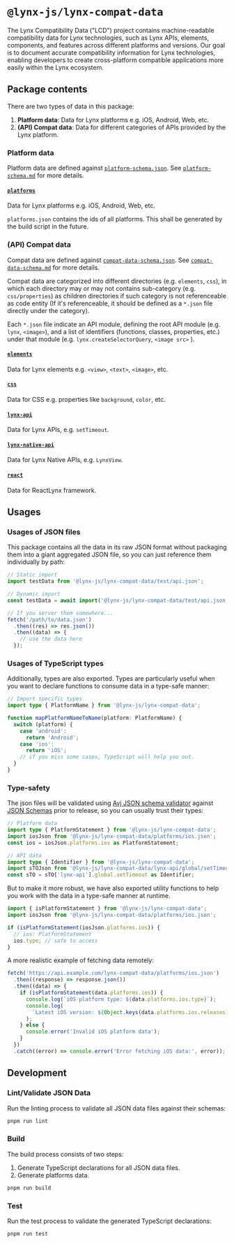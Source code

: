 # `@lynx-js/lynx-compat-data`

The Lynx Compatibility Data ("LCD") project contains machine-readable compatibility data for Lynx technologies, such as Lynx APIs, elements, components, and features across different platforms and versions. Our goal is to document accurate compatibility information for Lynx technologies, enabling developers to create cross-platform compatible applications more easily within the Lynx ecosystem.

## Package contents

There are two types of data in this package:

1. **Platform data**: Data for Lynx platforms e.g. iOS, Android, Web, etc.
2. **(API) Compat data**: Data for different categories of APIs provided by the Lynx platform.

### Platform data

Platform data are defined against [`platform-schema.json`](./schemas/platform-schema.json). See [`platform-schema.md`](./schemas/platform-schema.md) for more details.

#### [`platforms`](./platforms)

Data for Lynx platforms e.g. iOS, Android, Web, etc.

`platforms.json` contains the ids of all platforms. This shall be generated by the build script in the future.

### (API) Compat data

Compat data are defined against [`compat-data-schema.json`](./schemas/compat-data-schema.json). See [`compat-data-schema.md`](./schemas/platform-schema.md) for more details.

Compat data are categorized into different directories (e.g. `elements`, `css`), in which each directory may or may not contains sub-category (e.g. `css/properties`) as children directories if such category is not referenceable as code entity (If it's referenceable, it should be defined as a `*.json` file directly under the category).

Each `*.json` file indicate an API module, defining the root API module (e.g. `lynx`, `<image>`), and a list of identifiers (functions, classes, properties, etc.) under that module (e.g. `lynx.createSelectorQuery`, `<image src>` ).

#### [`elements`](./elements)

Data for Lynx elements e.g. `<view>`, `<text>`, `<image>`, etc.

#### [`css`](./css)

Data for CSS e.g. properties like `background`, `color`, etc.

#### [`lynx-api`](./lynx-api)

Data for Lynx APIs, e.g. `setTimeout`.

#### [`lynx-native-api`](./lynx-api)

Data for Lynx Native APIs, e.g. `LynxView`.

#### [`react`](./react)

Data for ReactLynx framework.

## Usages

### Usages of JSON files

This package contains all the data in its raw JSON format without packaging them into a giant aggregated JSON file, so you can just reference them individually by path:

```ts
// Static import
import testData from '@lynx-js/lynx-compat-data/test/api.json';

// Dynamic import
const testData = await import('@lynx-js/lynx-compat-data/test/api.json');

// If you server them somewhere...
fetch('/path/to/data.json')
  .then((res) => res.json())
  .then((data) => {
    // use the data here
  });
```

### Usages of TypeScript types

Additionally, types are also exported. Types are particularly useful when you want to declare functions to consume data in a type-safe manner:

```ts
// Import specific types
import type { PlatformName } from '@lynx-js/lynx-compat-data';

function mapPlatformNameToName(platform: PlatformName) {
  switch (platform) {
    case 'android':
      return 'Android';
    case 'ios':
      return 'iOS';
    // if you miss some cases, TypeScript will help you out.
  }
}
```

### Type-safety

The json files will be validated using [Avj JSON schema validator](https://ajv.js.org/) against [JSON Schemas](./schemas) prior to release, so you can usually trust their types:

```ts
// Platform data
import type { PlatformStatement } from '@lynx-js/lynx-compat-data';
import iosJson from '@lynx-js/lynx-compat-data/platforms/ios.json';
const ios = iosJson.platforms.ios as PlatformStatement;

// API data
import type { Identifier } from '@lynx-js/lynx-compat-data';
import sTOJson from '@lynx-js/lynx-compat-data/lynx-api/global/setTimeout.json';
const sTO = sTO['lynx-api'].global.setTimeout as Identifier;
```

But to make it more robust, we have also exported utility functions to help you work with the data in a type-safe manner at runtime.

```ts
import { isPlatformStatement } from '@lynx-js/lynx-compat-data';
import iosJson from '@lynx-js/lynx-compat-data/platforms/ios.json';

if (isPlatformStatement(iosJson.platforms.ios)) {
  // ios: PlatformStatement
  ios.type; // safe to access
}
```

A more realistic example of fetching data remotely:

```ts
fetch('https://api.example.com/lynx-compat-data/platforms/ios.json')
  .then((response) => response.json())
  .then((data) => {
    if (isPlatformStatement(data.platforms.ios)) {
      console.log(`iOS platform type: ${data.platforms.ios.type}`);
      console.log(
        `Latest iOS version: ${Object.keys(data.platforms.ios.releases).pop()}`,
      );
    } else {
      console.error('Invalid iOS platform data');
    }
  })
  .catch((error) => console.error('Error fetching iOS data:', error));
```

## Development

### Lint/Validate JSON Data

Run the linting process to validate all JSON data files against their schemas:

```bash
pnpm run lint
```

### Build

The build process consists of two steps:

1. Generate TypeScript declarations for all JSON data files.
2. Generate platforms data.

```bash
pnpm run build
```

### Test

Run the test process to validate the generated TypeScript declarations:

```bash
pnpm run test
```
